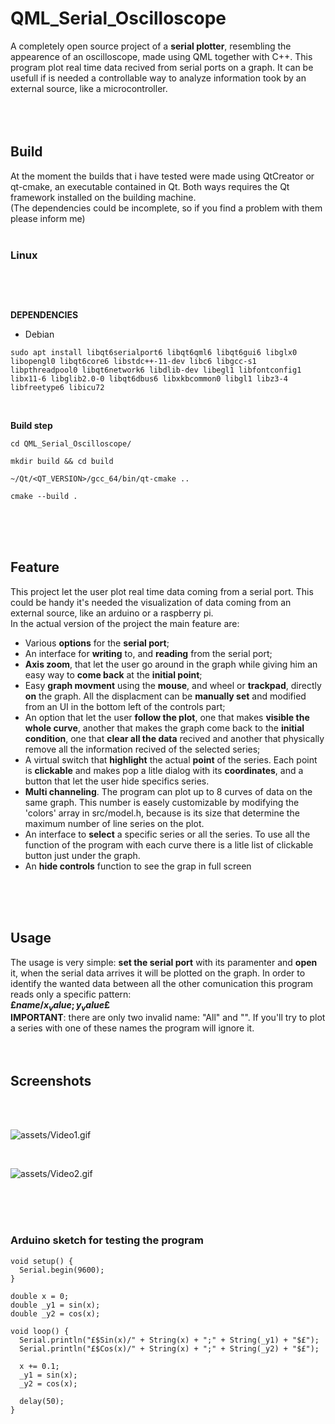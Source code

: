 # QML_Serial_Oscilloscope
A completely open source project of a **serial plotter**, resembling the appearence of an oscilloscope, made using QML together with C++.
This program plot real time data recived from serial ports on a graph. It can be usefull if is needed a controllable way to analyze information took by an external source, like a microcontroller.<br>
<br>
<br>
<br>
## Build
At the moment the builds that i have tested were made using QtCreator or qt-cmake, an executable contained in Qt. Both ways requires the Qt framework installed on the building machine.<br>
(The dependencies could be incomplete, so if you find a problem with them please inform me)
<br>
<br>
### Linux<br>
##
<br>
<br>

**DEPENDENCIES**<br>
- Debian<br>

```sudo apt install libqt6serialport6 libqt6qml6 libqt6gui6 libglx0 libopengl0 libqt6core6 libstdc++-11-dev libc6 libgcc-s1 libpthreadpool0 libqt6network6 libdlib-dev libegl1 libfontconfig1 libx11-6 libglib2.0-0 libqt6dbus6 libxkbcommon0 libgl1 libz3-4 libfreetype6 libicu72```

<br>

**Build step**

```
cd QML_Serial_Oscilloscope/

mkdir build && cd build

~/Qt/<QT_VERSION>/gcc_64/bin/qt-cmake ..

cmake --build .
```

<br>
<br>
<br>

## Feature
This project let the user plot real time data coming from a serial port. This could be handy it's needed the visualization of data coming from an external source, like an arduino or a raspberry pi.<br>
In the actual version of the project the main feature are:

- Various **options** for the **serial port**;
- An interface for **writing** to, and **reading** from the serial port;
- **Axis zoom**, that let the user go around in the graph while giving him an easy way to **come back** at the **initial point**;
- Easy **graph movment** using the **mouse**, and wheel or **trackpad**, directly **on** the graph. All the displacment can be **manually set** and modified from an UI in the bottom left of the controls part;
- An option that let the user **follow the plot**, one that makes **visible the whole curve**, another that makes the graph come back to the **initial condition**, one that **clear all the data** recived and another that physically remove all the information recived of the selected series;
- A virtual switch that **highlight** the actual **point** of the series. Each point is **clickable** and makes pop a litle dialog with its **coordinates**, and a button that let the user hide specifics series.
- **Multi channeling**. The program can plot up to 8 curves of data on the same graph. This number is easely customizable by modifying the 'colors' array in src/model.h, because is its size that determine the maximum number of line series on the plot.
- An interface to **select** a specific series or all the series. To use all the function of the program with each curve there is a litle list of clickable button just under the graph.
- An **hide controls** function to see the grap in full screen
<br>
<br>
<br>

## Usage
The usage is very simple: **set the serial port** with its paramenter and **open** it, when the serial data arrives it will be plotted on the graph.
In order to identify the wanted data between all the other comunication this program reads only a specific pattern:<br>
**£$name/x_value;y_value$£**<br>
**IMPORTANT**: there are only two invalid name: "All" and "". If you'll try to plot a series with one of these names the program will ignore it.
<br>
<br>
<br>

## Screenshots
<br>

<br>

![assets/Video1.gif](/assets/Video1.gif)

<br>

![assets/Video2.gif](/assets/Video2.gif)

<br>
<br>
<br>

### Arduino sketch for testing the program
```
void setup() {
  Serial.begin(9600);
}

double x = 0;
double _y1 = sin(x);
double _y2 = cos(x);

void loop() {
  Serial.println("£$Sin(x)/" + String(x) + ";" + String(_y1) + "$£");
  Serial.println("£$Cos(x)/" + String(x) + ";" + String(_y2) + "$£");

  x += 0.1;
  _y1 = sin(x);
  _y2 = cos(x);

  delay(50);
}


```
